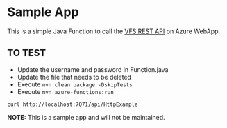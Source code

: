 # Sample App

This is a simple Java Function to call the [VFS REST API](https://github.com/projectkudu/kudu/wiki/REST-API#vfs) on Azure WebApp.

## TO TEST

- Update the username and password in Function.java
- Update the file that needs to be deleted
- Execute ```mvn clean package -DskipTests```
- Execute ```mvn azure-functions:run```
  
```curl
curl http://localhost:7071/api/HttpExample
```

__NOTE:__ This is a sample app and will not be maintained.

